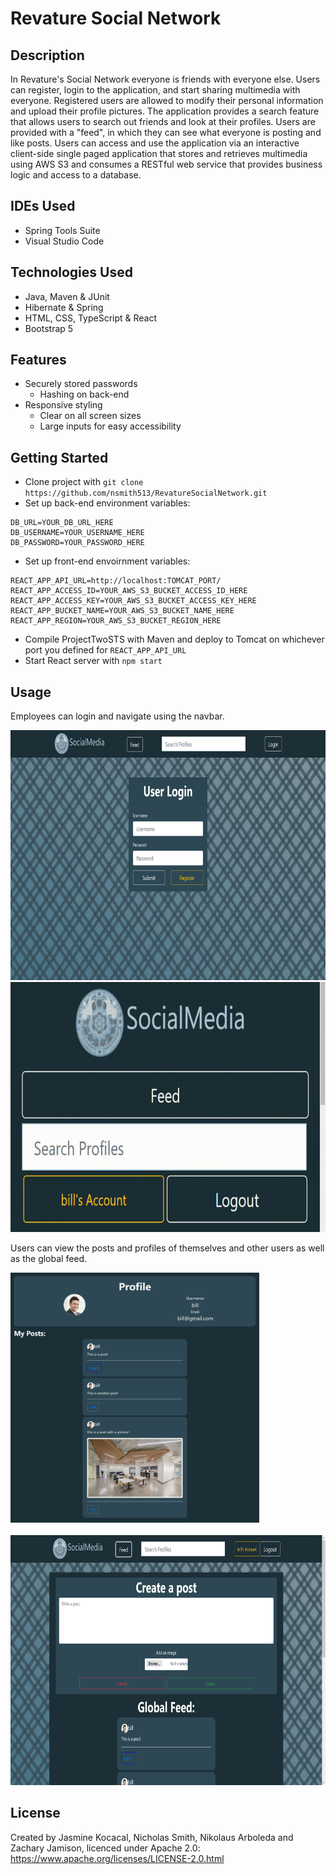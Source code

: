 # Revature Social Network

## Description

In Revature's Social Network everyone is friends with everyone else. Users can register, login to the application, and start sharing multimedia with everyone. Registered users are allowed to modify their personal information and upload their profile pictures. The application provides a search feature that allows users to search out friends and look at their profiles. Users are provided with a "feed", in which they can see what everyone is posting and like posts. Users can access and use the application via an interactive client-side single paged application that stores and retrieves multimedia using AWS S3 and consumes a RESTful web service that provides business logic and access to a database.

## IDEs Used

* Spring Tools Suite
* Visual Studio Code

## Technologies Used

* Java, Maven & JUnit
* Hibernate & Spring
* HTML, CSS, TypeScript & React
* Bootstrap 5

## Features

* Securely stored passwords
  * Hashing on back-end
* Responsive styling
  * Clear on all screen sizes
  * Large inputs for easy accessibility

## Getting Started

* Clone project with `git clone https://github.com/nsmith513/RevatureSocialNetwork.git`
* Set up back-end environment variables:
```
DB_URL=YOUR_DB_URL_HERE
DB_USERNAME=YOUR_USERNAME_HERE
DB_PASSWORD=YOUR_PASSWORD_HERE
```
* Set up front-end envoirnment variables:
```
REACT_APP_API_URL=http://localhost:TOMCAT_PORT/
REACT_APP_ACCESS_ID=YOUR_AWS_S3_BUCKET_ACCESS_ID_HERE
REACT_APP_ACCESS_KEY=YOUR_AWS_S3_BUCKET_ACCESS_KEY_HERE
REACT_APP_BUCKET_NAME=YOUR_AWS_S3_BUCKET_NAME_HERE
REACT_APP_REGION=YOUR_AWS_S3_BUCKET_REGION_HERE
```
* Compile ProjectTwoSTS with Maven and deploy to Tomcat on whichever port you defined for `REACT_APP_API_URL`
* Start React server with `npm start`

## Usage

Employees can login and navigate using the navbar.

<p>
   <kbd><img src="screenshots/login.png" height="400"/></kbd>
   <kbd><img src="screenshots/navbar.gif" height="400"/></kbd>
</p>

Users can view the posts and profiles of themselves and other users as well as the global feed.

<p>
   <kbd><img src="screenshots/profile.png" height="400"/></kbd>
   <br/>
   <br/>
   <kbd><img src="screenshots/feed.png" height="400"/></kbd>
</p>

## License

Created by Jasmine Kocacal, Nicholas Smith, Nikolaus Arboleda and Zachary Jamison, licenced under Apache 2.0: https://www.apache.org/licenses/LICENSE-2.0.html
